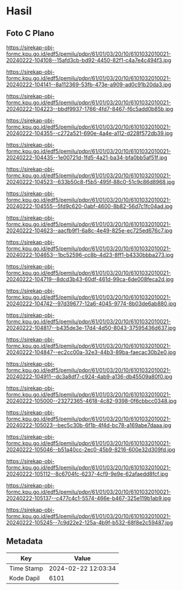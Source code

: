 # Hasil

## Foto C Plano

https://sirekap-obj-formc.kpu.go.id/edf5/pemilu/pdpr/61/01/03/20/10/6101032010021-20240222-104108--15afd3cb-bd92-4450-82f1-c4a7e4c494f3.jpg

https://sirekap-obj-formc.kpu.go.id/edf5/pemilu/pdpr/61/01/03/20/10/6101032010021-20240222-104141--8a112369-53fb-473e-a909-ad0c91b20da3.jpg

https://sirekap-obj-formc.kpu.go.id/edf5/pemilu/pdpr/61/01/03/20/10/6101032010021-20240222-104223--bbdf9937-1766-4fd7-8467-f6c5add0b85b.jpg

https://sirekap-obj-formc.kpu.go.id/edf5/pemilu/pdpr/61/01/03/20/10/6101032010021-20240222-104355--c272a521-690e-4a4e-a112-d228f572db39.jpg

https://sirekap-obj-formc.kpu.go.id/edf5/pemilu/pdpr/61/01/03/20/10/6101032010021-20240222-104435--1e00721d-1fd5-4a21-ba34-bfa0bb5af51f.jpg

https://sirekap-obj-formc.kpu.go.id/edf5/pemilu/pdpr/61/01/03/20/10/6101032010021-20240222-104523--633b50c8-f5b5-495f-88c0-51c9c86d8968.jpg

https://sirekap-obj-formc.kpu.go.id/edf5/pemilu/pdpr/61/01/03/20/10/6101032010021-20240222-104555--5fd9c620-0abf-4600-8b82-56d7c1fc04ad.jpg

https://sirekap-obj-formc.kpu.go.id/edf5/pemilu/pdpr/61/01/03/20/10/6101032010021-20240222-104623--aacfb9f1-6a8c-4e49-825e-ec725ed676c7.jpg

https://sirekap-obj-formc.kpu.go.id/edf5/pemilu/pdpr/61/01/03/20/10/6101032010021-20240222-104653--1bc52596-cc8b-4d23-8ff1-b4330bbba273.jpg

https://sirekap-obj-formc.kpu.go.id/edf5/pemilu/pdpr/61/01/03/20/10/6101032010021-20240222-104719--8dcd3b43-60df-461d-99ca-6de008feca2d.jpg

https://sirekap-obj-formc.kpu.go.id/edf5/pemilu/pdpr/61/01/03/20/10/6101032010021-20240222-104742--97d39677-12a6-4045-9774-8b03de6ab880.jpg

https://sirekap-obj-formc.kpu.go.id/edf5/pemilu/pdpr/61/01/03/20/10/6101032010021-20240222-104817--b435de3e-17d4-4d50-8043-37595436d637.jpg

https://sirekap-obj-formc.kpu.go.id/edf5/pemilu/pdpr/61/01/03/20/10/6101032010021-20240222-104847--ec2cc00a-32e3-44b3-89ba-faecac30b2e0.jpg

https://sirekap-obj-formc.kpu.go.id/edf5/pemilu/pdpr/61/01/03/20/10/6101032010021-20240222-104911--dc3a8df7-c924-4ab9-a136-db45509a80f0.jpg

https://sirekap-obj-formc.kpu.go.id/edf5/pemilu/pdpr/61/01/03/20/10/6101032010021-20240222-105000--23272365-4618-4c82-9398-0f6cbbcc0348.jpg

https://sirekap-obj-formc.kpu.go.id/edf5/pemilu/pdpr/61/01/03/20/10/6101032010021-20240222-105023--bec5c30b-6f1b-4f4d-bc78-a169abe7daaa.jpg

https://sirekap-obj-formc.kpu.go.id/edf5/pemilu/pdpr/61/01/03/20/10/6101032010021-20240222-105046--b51a40cc-2ec0-45b9-8216-600e32d309fd.jpg

https://sirekap-obj-formc.kpu.go.id/edf5/pemilu/pdpr/61/01/03/20/10/6101032010021-20240222-105112--8c6704fc-6237-4cf9-9e9e-62afaedd8fcf.jpg

https://sirekap-obj-formc.kpu.go.id/edf5/pemilu/pdpr/61/01/03/20/10/6101032010021-20240222-105137--c477c4c1-5574-466e-b467-325e119b1ab9.jpg

https://sirekap-obj-formc.kpu.go.id/edf5/pemilu/pdpr/61/01/03/20/10/6101032010021-20240222-105245--7c9d22e2-125a-4b9f-b532-68f8e2c59487.jpg


## Metadata

| Key        | Value               |
| ---------- | ------------------- |
| Time Stamp | 2024-02-22 12:03:34 |
| Kode Dapil | 6101                |



